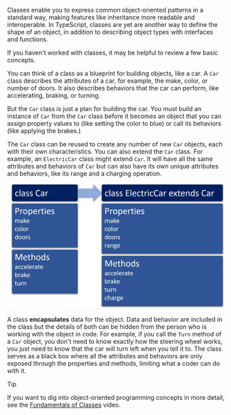 Classes enable you to express common object-oriented patterns in a standard way, making features like inheritance more readable and interoperable. In TypeScript, classes are yet are another way to define the shape of an object, in addition to describing object types with interfaces and functions.

If you haven't worked with classes, it may be helpful to review a few basic concepts.

You can think of a class as a blueprint for building objects, like a car. A `Car` class describes the attributes of a car, for example, the make, color, or number of doors. It also describes behaviors that the car can perform, like accelerating, braking, or turning.

But the `Car` class is just a plan for building the car. You must build an instance of `Car` from the `Car` class before it becomes an object that you can assign property values to (like setting the color to blue) or call its behaviors (like applying the brakes.)

The `Car` class can be reused to create any number of new `Car` objects, each with their own characteristics. You can also extend the `Car` class. For example, an `ElectricCar` class might extend `Car`. It will have all the same attributes and behaviors of `Car` but can also have its own unique attributes and behaviors, like its range and a charging operation.

![The Car class includes the properties make, color and, doors and the methods accelerate, brake, and turn. When the ElectricCar class extends Car, it includes all of the properties and methods of Car, plus a new property called range and a new method called charge.](../media/m05_car_class.jpg)

A class **encapsulates** data for the object. Data and behavior are included in the class but the details of both can be hidden from the person who is working with the object in code. For example, if you call the `Turn` method of a `Car` object, you don't need to know exactly how the steering wheel works, you just need to know that the car will turn left when you tell it to. The class serves as a black box where all the attributes and behaviors are only exposed through the properties and methods, limiting what a coder can do with it.

> [!TIP]
> If you want to dig into object-oriented programming concepts in more detail, see the [Fundamentals of Classes](https://channel9.msdn.com/series/software-development-fundamentals/03/) video.
